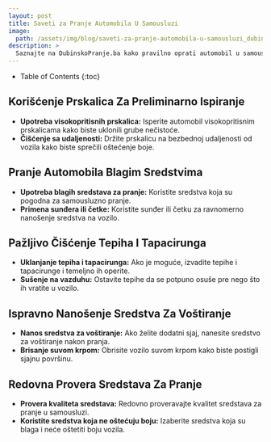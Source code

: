 ```yaml
---
layout: post
title: Saveti za Pranje Automobila U Samousluzi
image: 
  path: /assets/img/blog/saveti-za-pranje-automobila-u-samousluzi_dubinsko-pranje-ba.png
description: >
  Saznajte na DubinskoPranje.ba kako pravilno oprati automobil u samousluzi. Saveti za efikasno čišćenje i očuvanje boje vozila.
---
```



- Table of Contents
{:toc}


## Korišćenje Prskalica Za Preliminarno Ispiranje

- **Upotreba visokopritisnih prskalica:** Isperite automobil visokopritisnim prskalicama kako biste uklonili grube nečistoće.
- **Čišćenje sa udaljenosti:** Držite prskalicu na bezbednoj udaljenosti od vozila kako biste sprečili oštećenje boje.

## Pranje Automobila Blagim Sredstvima

- **Upotreba blagih sredstava za pranje:** Koristite sredstva koja su pogodna za samousluzno pranje.
- **Primena sunđera ili četke:** Koristite sunđer ili četku za ravnomerno nanošenje sredstva na vozilo.

## Pažljivo Čišćenje Tepiha I Tapacirunga

- **Uklanjanje tepiha i tapacirunga:** Ako je moguće, izvadite tepihe i tapacirunge i temeljno ih operite.
- **Sušenje na vazduhu:** Ostavite tepihe da se potpuno osuše pre nego što ih vratite u vozilo.

## Ispravno Nanošenje Sredstva Za Voštiranje

- **Nanos sredstva za voštiranje:** Ako želite dodatni sjaj, nanesite sredstvo za voštiranje nakon pranja.
- **Brisanje suvom krpom:** Obrisite vozilo suvom krpom kako biste postigli sjajnu površinu.

## Redovna Provera Sredstava Za Pranje

- **Provera kvaliteta sredstava:** Redovno proveravajte kvalitet sredstava za pranje u samousluzi.
- **Koristite sredstva koja ne oštećuju boju:** Izaberite sredstva koja su blaga i neće oštetiti boju vozila.